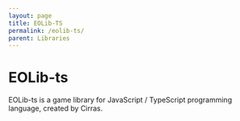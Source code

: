 ```yaml
---
layout: page
title: EOLib-TS
permalink: /eolib-ts/
parent: Libraries
---
```


# EOLib-ts 

EOLib-ts is a game library for JavaScript / TypeScript programming language, created by Cirras.